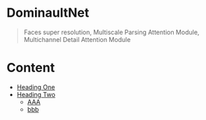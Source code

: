 # DominaultNet
> Faces super resolution, Multiscale Parsing Attention Module, Multichannel Detail Attention Module

# Content
- [Heading One](#heading-one)
- [Heading Two](#heading-two)
	- [AAA](#aaa)
	- [bbb](#bbb)
